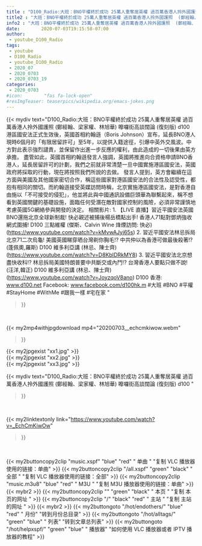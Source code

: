 ```yaml
---
title : "D100_Radio:大班：BNO平權終於成功 25萬人重奪居英權 過百萬香港人拎外國護照  (鄭經翰、梁家權、林旭華) 嚤囉街高談闊論 (復刻版) d100 "
title2 : "大班：BNO平權終於成功 25萬人重奪居英權 過百萬香港人拎外國護照  (鄭經翰、梁家權、林旭華) 嚤囉街高談闊論 (復刻版) d100 "
info2 : "大班：BNO平權終於成功 25萬人重奪居英權 過百萬香港人拎外國護照  (鄭經翰、梁家權、林旭華) 嚤囉街高談闊論 (復刻版) d100  港區國安法正式生效後，英國首相約翰遜（Boris Johnson）宣布，延長BNO港人現時6個月的「有限居留許可」至5年，以提供入籍途徑，引爆中英外交風波。中方對此表示強烈譴責，並保留作出進一步反應的權利，由此造成的一切後果由英方承擔。  盡管如此，英國首相約翰遜發言人強調，英國將推進向合資格申請BNO香港人，延長居留許可的計劃，我們之前就非常清楚一旦中國實施港區國安法，英國政府將採取的行動，現在將按照我們所說的去做。  發言人提到，英方會繼續在這方面與美國及其他國家密切合作，稱這些國家對港區國安法的合法性及認受性，都抱有相同的關切。而約翰遜接受英媒訪問時稱，北京實施港區國安法，是對香港自由施以「不可接受的侵犯」，他並將此與中國通訊設備巨頭華為聯繫起來，稱不想看到英國關鍵的基礎設施，面臨任何受潛在敵對國家控制的風險，必須非常謹慎地考慮英國5G網絡參與開發的決定。  相關影片: 1. 【LIVE 直播】習近平國安法英國BNO還拖北京全球新制裁! 快必親述被捕後楊岳橋點出手! 香港人71點對鄧炳強收網式圍捕!  D100 三點維權 (傑斯、Calvin Wine  烽煙訪問: 快必) (https://www.youtube.com/watch?v=kMvwAJyj65s) 2. 習近平國安法林忌拆局北京71二次烏龜! 美國英國睇穿晒台灣剃你胸毛!? 中共仲以為香港可做最後殺著!? (蓬佩奧,羅斯) D100 維多利亞講 (林忌、陳士齊) (https://www.youtube.com/watch?v=D8KbIDRkMY8) 3. 習近平國安法北京想盡快收科!? 林忌拆局美國特朗普要中共斷交或內鬥!? 台灣香港人要點只做不說! (汪洋,韓正) D100 維多利亞講 (林忌、陳士齊) (https://www.youtube.com/watch?v=JoyzqoV8ano)  D100 香港: www.d100.net Facebook: www.facebook.com/d100hk.m  #大班 #BNO #平權 #StayHome #WithMe #跟我一樣 #宅在家 "
date:        2020-07-03T19:15:58-07:00
author:
 - youtube_D100_Radio
tags:
 - youtube
 - D100_Radio
 - youtube_D100_Radio
 - 2020_07
 - 2020_0703
 - 2020_0703_19
categories:
 - 2020_0703
#icon:        "fas fa-lock-open"
#resImgTeaser: teaserpics/wikipedia.org/emacs-jokes.png
---
```


{{< mydiv text="D100_Radio:大班：BNO平權終於成功 25萬人重奪居英權 過百萬香港人拎外國護照  (鄭經翰、梁家權、林旭華) 嚤囉街高談闊論 (復刻版) d100  港區國安法正式生效後，英國首相約翰遜（Boris Johnson）宣布，延長BNO港人現時6個月的「有限居留許可」至5年，以提供入籍途徑，引爆中英外交風波。中方對此表示強烈譴責，並保留作出進一步反應的權利，由此造成的一切後果由英方承擔。  盡管如此，英國首相約翰遜發言人強調，英國將推進向合資格申請BNO香港人，延長居留許可的計劃，我們之前就非常清楚一旦中國實施港區國安法，英國政府將採取的行動，現在將按照我們所說的去做。  發言人提到，英方會繼續在這方面與美國及其他國家密切合作，稱這些國家對港區國安法的合法性及認受性，都抱有相同的關切。而約翰遜接受英媒訪問時稱，北京實施港區國安法，是對香港自由施以「不可接受的侵犯」，他並將此與中國通訊設備巨頭華為聯繫起來，稱不想看到英國關鍵的基礎設施，面臨任何受潛在敵對國家控制的風險，必須非常謹慎地考慮英國5G網絡參與開發的決定。  相關影片: 1. 【LIVE 直播】習近平國安法英國BNO還拖北京全球新制裁! 快必親述被捕後楊岳橋點出手! 香港人71點對鄧炳強收網式圍捕!  D100 三點維權 (傑斯、Calvin Wine  烽煙訪問: 快必) (https://www.youtube.com/watch?v=kMvwAJyj65s) 2. 習近平國安法林忌拆局北京71二次烏龜! 美國英國睇穿晒台灣剃你胸毛!? 中共仲以為香港可做最後殺著!? (蓬佩奧,羅斯) D100 維多利亞講 (林忌、陳士齊) (https://www.youtube.com/watch?v=D8KbIDRkMY8) 3. 習近平國安法北京想盡快收科!? 林忌拆局美國特朗普要中共斷交或內鬥!? 台灣香港人要點只做不說! (汪洋,韓正) D100 維多利亞講 (林忌、陳士齊) (https://www.youtube.com/watch?v=JoyzqoV8ano)  D100 香港: www.d100.net Facebook: www.facebook.com/d100hk.m  #大班 #BNO #平權 #StayHome #WithMe #跟我一樣 #宅在家 "
>}}
<br>


{{< my2mp4withjpgdownload mp4="20200703__echcmkiwow.webm"
>}}

{{< my2jpgexist "xx1.jpg" >}}<br>
{{< my2jpgexist "xx2.jpg" >}}<br>
{{< my2jpgexist "xx3.jpg" >}}<br>



{{< mydiv text="D100_Radio:大班：BNO平權終於成功 25萬人重奪居英權 過百萬香港人拎外國護照  (鄭經翰、梁家權、林旭華) 嚤囉街高談闊論 (復刻版) d100 "
>}}
<br>

{{< my2linktextonly link="https://www.youtube.com/watch?v=_EchCmKiwOw"
>}}


<br>

{{< my2buttoncopy2clip "music.xspf"        "blue"   "red"    " 单曲 "  "复制 VLC 播放器使用的链接：单曲" >}} {{< my2buttoncopy2clip "/all.xspf"         "green"  "black"  " 全部 "  "复制 VLC 播放器使用的链接：全部" >}} {{< my2buttoncopy2clip "music.m3u8"        "blue"   "red"    " M3U  "    "复制 M3U 播放器使用的链接：单曲" >}} {{< mybr2 >}} {{< my2buttoncopy2clip ""                  "green"  "black"  " 本页 "    "复制 本页的网址 " >}} {{< my2buttoncopy2clip "/"                 "black"  "red"    " 主站 "    "复制 主站的网址 " >}} {{< mybr2 >}} {{< my2buttongoto      "/hot/endothers/"   "blue"   "red"    " 月份"   "转到月份总目录" >}} {{< my2buttongoto      "/hot/alltags/"     "green"  "blue"   " 列表"   "转到文章总列表" >}} {{< my2buttongoto      "/hot/helpxspf/"    "green"  "blue"   " 播放器" "如何使用 VLC 播放器或者 IPTV 播放器的教程" >}} 
